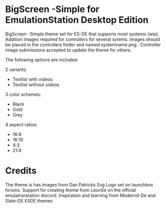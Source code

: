 # BigScreen -Simple for EmulationStation Desktop Edition

BigScreen -Simple theme set for ES-DE that supports most systems (wip). Addition images required for controllers for several sytems. images should be placed in the controllers folder and named systemname.png . Controller image submissions accepted to update the theme for others.

The following options are included:

2 variants:

- Textlist with videos
- Textlist without videos

3 color schemes:

- Black
- Gold
- Grey

4 aspect ratios:

- 16:9
- 16:10
- 4:3
- 21:9

# Credits

The theme is has images from Dan Patricks Svg Logo set on launchbox forums. 
Support for creating theme from LeonSe on the official emulationstation discord. 
Inspiration and learning from Modernd-De and Slate-DE ESDE themes
